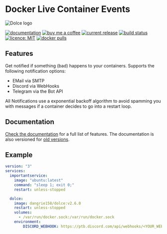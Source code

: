 # Docker Live Container Events

![Dolce logo](https://dangrie158.github.io/dolce/master/assets/logo_full.svg)

[![documentation](https://img.shields.io/badge/%F0%9F%93%98-documentation-red)](https://dangrie158.github.io/dolce/)
[![buy me a coffee](https://img.shields.io/badge/%E2%98%95%EF%B8%8F-buy_ma_a_coffee-orange)](https://www.buymeacoffee.com/dangrie158)
[![current release](https://img.shields.io/github/v/tag/dangrie158/dolce)](https://github.com/dangrie158/dolce/releases)
[![build status](https://img.shields.io/github/actions/workflow/status/dangrie158/dolce/ci.yml)](https://github.com/dangrie158/dolce/actions)
[![licence: MIT](https://img.shields.io/github/license/dangrie158/dolce?logo=reacthookform&logoColor=white)](https://github.com/dangrie158/dolce/blob/master/LICENSE.md)
[![docker pulls](https://img.shields.io/docker/pulls/dangrie158/dolce?logo=docker)](https://hub.docker.com/repository/docker/dangrie158/dolce/general)

## Features

Get notified if something (bad) happens to your containers. Supports the following notification options:

- EMail via SMTP
- Discord via WebHooks
- Telegram via the Bot API

All Notifications use a exponential backoff algorithm to avoid spamming you with messages if a container decides to go
into a restart loop.

## Documentation

[Check the documentation](https://dangrie158.github.io/dolce/) for a full list of features. The documentation is also
versioned for [old versions](https://github.com/dangrie158/dolce/tags).

## Example

```yaml
version: "3"
services:
  importantservice:
    image: "ubuntu:latest"
    command: "sleep 1; exit 0;"
    restart: unless-stopped

  dolce:
    image: dangrie158/dolce:v2.6.0
    restart: unless-stopped
    volumes:
      - /var/run/docker.sock:/var/run/docker.sock
    environment:
        DISCORD_WEBHOOK: https://ptb.discord.com/api/webhooks/<YOUR_WEBHOOK>
```
